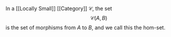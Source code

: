 In a [[Locally Small]] [[Category]] $\mathcal{C}$, the set
$$
\mathcal{C}(A,B)
$$
is the set of morphisms from $A$ to $B$,
and we call this the hom-set.
